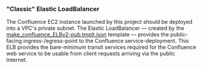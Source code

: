 ### "Classic" Elastic LoadBalancer

The Confluence EC2 instance launched by this project should be deployed into a VPC's private subnet. The Elastic LoadBalancer &mdash; created by the [make_confluence_ELBv2-pub.tmplt.json](/Templates/make_confluence_ELBv2-pub.tmplt.json) template &mdash; provides the public-facing ingress-/egress-point to the Confluence service-deployment. This ELB provides the bare-minimum transit services required for the Confluence web service to be usable from client requests arriving via the public Internet.

